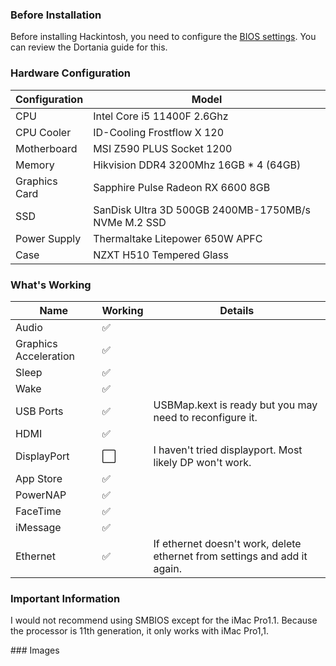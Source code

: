 ### Before Installation

Before installing Hackintosh, you need to configure the [BIOS settings](https://dortania.github.io/OpenCore-Install-Guide/config.plist/comet-lake.html#intel-bios-settings). You can review the Dortania guide for this.

### Hardware Configuration

| Configuration | Model                                               |
|---------------|-----------------------------------------------------|
| CPU           | Intel Core i5 11400F 2.6Ghz                         |
| CPU Cooler    | ID-Cooling Frostflow X 120                          |
| Motherboard   | MSI Z590 PLUS Socket 1200                           |
| Memory        | Hikvision DDR4 3200Mhz 16GB * 4 (64GB)              |
| Graphics Card | Sapphire Pulse Radeon RX 6600 8GB                   |
| SSD           | SanDisk Ultra 3D 500GB 2400MB-1750MB/s NVMe M.2 SSD |
| Power Supply  | Thermaltake Litepower 650W APFC                     |
| Case          | NZXT H510 Tempered Glass                            |

### What's Working

| Name                  | Working | Details                                                                   |
|-----------------------|---------|---------------------------------------------------------------------------|
| Audio                 | ✅ |                                                                           |
| Graphics Acceleration | ✅ |                                                                           |
| Sleep                 | ✅ |                                                                           |
| Wake                  | ✅ |                                                                           |
| USB Ports             | ✅ | USBMap.kext is ready but you may need to reconfigure it.                  |
| HDMI                  | ✅ |                                                                           |
| DisplayPort           | ⬜ | I haven't tried displayport. Most likely DP won't work.                   |
| App Store             | ✅ |                                                                           |
| PowerNAP              | ✅ |                                                                           |
| FaceTime              | ✅ |                                                                           |
| iMessage              | ✅ |                                                                           |
| Ethernet              | ✅ | If ethernet doesn't work, delete ethernet from settings and add it again. |

### Important Information

I would not recommend using SMBIOS except for the iMac Pro1.1. Because the processor is 11th generation, it only works with iMac Pro1,1.

### Images

